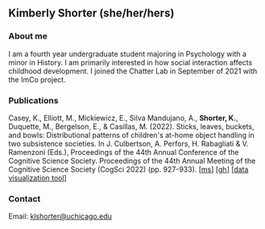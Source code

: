 ## Kimberly Shorter (she/her/hers)

### About me

I am a fourth year undergraduate student majoring in Psychology with a minor in History. I am primarily interested in how social interaction affects childhood development. I joined the Chatter Lab in September of 2021 with the ImCo project.

### Publications
Casey, K., Elliott, M., Mickiewicz, E., Silva Mandujano, A., **Shorter, K.**, Duquette, M., Bergelson, E., & Casillas, M. (2022). Sticks, leaves, buckets, and bowls: Distributional patterns of children's at-home object handling in two subsistence societies. In J. Culbertson, A. Perfors, H. Rabagliati & V. Ramenzoni (Eds.), Proceedings of the 44th Annual Conference of the Cognitive Science Society. Proceedings of the 44th Annual Meeting of the Cognitive Science Society (CogSci 2022) (pp. 927-933). [[ms](/lab-publications/Casey_et_al_2022_Sticks_leaves_buckets_bowls_CogSci.pdf)] [[gh](https://github.com/kennedycasey/daylong-object-ids)] [[data visualization tool](https://aclew.shinyapps.io/CogSci-TSE-ROS-objects/)]

### Contact 
Email: klshorter@uchicago.edu
